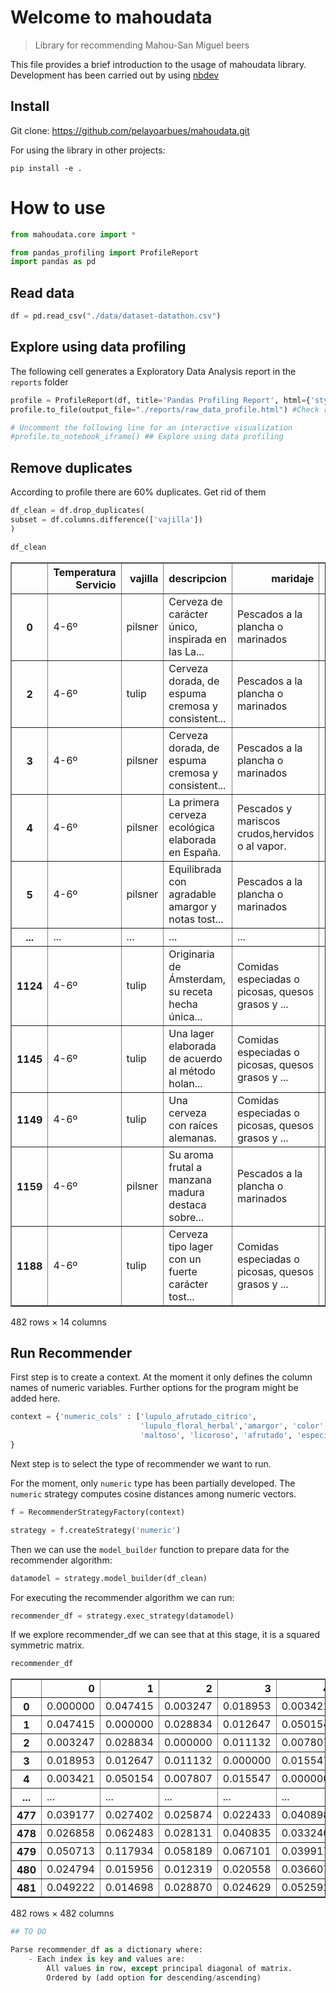 # Welcome to mahoudata
> Library for recommending Mahou-San Miguel beers


This file provides a brief introduction to the usage of mahoudata library. Development has been carried out by using [nbdev](https://nbdev.fast.ai/tutorial/)

## Install

Git clone: https://github.com/pelayoarbues/mahoudata.git

For using the library in other projects:

`pip install -e .`

# How to use

```python
from mahoudata.core import *

from pandas_profiling import ProfileReport
import pandas as pd
```

## Read data

```python
df = pd.read_csv("./data/dataset-datathon.csv")
```

## Explore using data profiling

The following cell generates a Exploratory Data Analysis report in the `reports` folder

```python
profile = ProfileReport(df, title='Pandas Profiling Report', html={'style':{'full_width':True}})
profile.to_file(output_file="./reports/raw_data_profile.html") #Check reports folder

# Uncomment the following line for an interactive visualization
#profile.to_notebook_iframe() ## Explore using data profiling
```

## Remove duplicates
According to profile there are 60% duplicates. Get rid of them

```python
df_clean = df.drop_duplicates(
subset = df.columns.difference(['vajilla'])
)
```

```python
df_clean
```




<div>
<style scoped>
    .dataframe tbody tr th:only-of-type {
        vertical-align: middle;
    }

    .dataframe tbody tr th {
        vertical-align: top;
    }

    .dataframe thead th {
        text-align: right;
    }
</style>
<table border="1" class="dataframe">
  <thead>
    <tr style="text-align: right;">
      <th></th>
      <th>Temperatura Servicio</th>
      <th>vajilla</th>
      <th>descripcion</th>
      <th>maridaje</th>
      <th>graduacion</th>
      <th>lupulo_afrutado_citrico</th>
      <th>lupulo_floral_herbal</th>
      <th>amargor</th>
      <th>color</th>
      <th>maltoso</th>
      <th>licoroso</th>
      <th>afrutado</th>
      <th>especias</th>
      <th>acidez</th>
    </tr>
  </thead>
  <tbody>
    <tr>
      <th>0</th>
      <td>4-6º</td>
      <td>pilsner</td>
      <td>Cerveza de carácter único, inspirada en las La...</td>
      <td>Pescados a la plancha o marinados</td>
      <td>5.4</td>
      <td>NaN</td>
      <td>0.7</td>
      <td>2.5</td>
      <td>0.4</td>
      <td>0.5</td>
      <td>0.5</td>
      <td>1.2</td>
      <td>NaN</td>
      <td>0.5</td>
    </tr>
    <tr>
      <th>2</th>
      <td>4-6º</td>
      <td>tulip</td>
      <td>Cerveza dorada, de espuma cremosa y consistent...</td>
      <td>Pescados a la plancha o marinados</td>
      <td>5.5</td>
      <td>NaN</td>
      <td>0.7</td>
      <td>2.5</td>
      <td>0.4</td>
      <td>0.5</td>
      <td>1.4</td>
      <td>1.3</td>
      <td>NaN</td>
      <td>0.3</td>
    </tr>
    <tr>
      <th>3</th>
      <td>4-6º</td>
      <td>pilsner</td>
      <td>Cerveza dorada, de espuma cremosa y consistent...</td>
      <td>Pescados a la plancha o marinados</td>
      <td>5.5</td>
      <td>NaN</td>
      <td>0.7</td>
      <td>2.5</td>
      <td>0.5</td>
      <td>0.5</td>
      <td>0.7</td>
      <td>1.3</td>
      <td>NaN</td>
      <td>NaN</td>
    </tr>
    <tr>
      <th>4</th>
      <td>4-6º</td>
      <td>pilsner</td>
      <td>La primera cerveza ecológica elaborada en España.</td>
      <td>Pescados y mariscos crudos,hervidos o al vapor.</td>
      <td>5.4</td>
      <td>NaN</td>
      <td>0.6</td>
      <td>2.6</td>
      <td>0.4</td>
      <td>0.6</td>
      <td>NaN</td>
      <td>1.1</td>
      <td>NaN</td>
      <td>0.4</td>
    </tr>
    <tr>
      <th>5</th>
      <td>4-6º</td>
      <td>pilsner</td>
      <td>Equilibrada con agradable amargor y notas tost...</td>
      <td>Pescados a la plancha o marinados</td>
      <td>5.4</td>
      <td>NaN</td>
      <td>0.6</td>
      <td>2.6</td>
      <td>0.4</td>
      <td>0.6</td>
      <td>0.5</td>
      <td>1.1</td>
      <td>NaN</td>
      <td>0.4</td>
    </tr>
    <tr>
      <th>...</th>
      <td>...</td>
      <td>...</td>
      <td>...</td>
      <td>...</td>
      <td>...</td>
      <td>...</td>
      <td>...</td>
      <td>...</td>
      <td>...</td>
      <td>...</td>
      <td>...</td>
      <td>...</td>
      <td>...</td>
      <td>...</td>
    </tr>
    <tr>
      <th>1124</th>
      <td>4-6º</td>
      <td>tulip</td>
      <td>Originaria de Ámsterdam, su receta hecha única...</td>
      <td>Comidas especiadas o picosas, quesos grasos y ...</td>
      <td>5.0</td>
      <td>NaN</td>
      <td>0.6</td>
      <td>2.1</td>
      <td>0.7</td>
      <td>0.9</td>
      <td>1.0</td>
      <td>1.2</td>
      <td>NaN</td>
      <td>NaN</td>
    </tr>
    <tr>
      <th>1145</th>
      <td>4-6º</td>
      <td>tulip</td>
      <td>Una lager elaborada de acuerdo al método holan...</td>
      <td>Comidas especiadas o picosas, quesos grasos y ...</td>
      <td>4.8</td>
      <td>NaN</td>
      <td>0.9</td>
      <td>2.1</td>
      <td>0.5</td>
      <td>0.9</td>
      <td>0.6</td>
      <td>1.0</td>
      <td>NaN</td>
      <td>NaN</td>
    </tr>
    <tr>
      <th>1149</th>
      <td>4-6º</td>
      <td>tulip</td>
      <td>Una cerveza con raíces alemanas.</td>
      <td>Comidas especiadas o picosas, quesos grasos y ...</td>
      <td>6.5</td>
      <td>NaN</td>
      <td>0.4</td>
      <td>2.2</td>
      <td>0.6</td>
      <td>1.2</td>
      <td>0.3</td>
      <td>1.0</td>
      <td>NaN</td>
      <td>NaN</td>
    </tr>
    <tr>
      <th>1159</th>
      <td>4-6º</td>
      <td>pilsner</td>
      <td>Su aroma frutal a manzana madura destaca sobre...</td>
      <td>Pescados a la plancha o marinados</td>
      <td>4.8</td>
      <td>NaN</td>
      <td>0.8</td>
      <td>2.2</td>
      <td>0.5</td>
      <td>0.5</td>
      <td>1.0</td>
      <td>1.4</td>
      <td>NaN</td>
      <td>NaN</td>
    </tr>
    <tr>
      <th>1188</th>
      <td>4-6º</td>
      <td>tulip</td>
      <td>Cerveza tipo lager con un fuerte carácter tost...</td>
      <td>Comidas especiadas o picosas, quesos grasos y ...</td>
      <td>6.4</td>
      <td>NaN</td>
      <td>0.8</td>
      <td>2.9</td>
      <td>0.9</td>
      <td>0.7</td>
      <td>1.4</td>
      <td>1.8</td>
      <td>NaN</td>
      <td>0.3</td>
    </tr>
  </tbody>
</table>
<p>482 rows × 14 columns</p>
</div>



## Run Recommender

First step is to create a context. At the moment it only defines the column names of numeric variables. Further options for the program might be added here.

```python
context = {'numeric_cols' : ['lupulo_afrutado_citrico', 
                             'lupulo_floral_herbal','amargor', 'color', 
                             'maltoso', 'licoroso', 'afrutado', 'especias','acidez']
}
```

Next step is to select the type of recommender we want to run. 

For the moment, only `numeric` type has been partially developed. The `numeric` strategy computes cosine distances among numeric vectors.

```python
f = RecommenderStrategyFactory(context)

strategy = f.createStrategy('numeric')

```

Then we can use the `model_builder` function to prepare data for the recommender algorithm:

```python
datamodel = strategy.model_builder(df_clean)
```

For executing the recommender algorithm we can run:

```python
recommender_df = strategy.exec_strategy(datamodel)
```

If we explore recommender_df we can see that at this stage, it is a squared symmetric matrix.

```python
recommender_df
```




<div>
<style scoped>
    .dataframe tbody tr th:only-of-type {
        vertical-align: middle;
    }

    .dataframe tbody tr th {
        vertical-align: top;
    }

    .dataframe thead th {
        text-align: right;
    }
</style>
<table border="1" class="dataframe">
  <thead>
    <tr style="text-align: right;">
      <th></th>
      <th>0</th>
      <th>1</th>
      <th>2</th>
      <th>3</th>
      <th>4</th>
      <th>5</th>
      <th>6</th>
      <th>7</th>
      <th>8</th>
      <th>9</th>
      <th>...</th>
      <th>472</th>
      <th>473</th>
      <th>474</th>
      <th>475</th>
      <th>476</th>
      <th>477</th>
      <th>478</th>
      <th>479</th>
      <th>480</th>
      <th>481</th>
    </tr>
  </thead>
  <tbody>
    <tr>
      <th>0</th>
      <td>0.000000</td>
      <td>0.047415</td>
      <td>0.003247</td>
      <td>0.018953</td>
      <td>0.003421</td>
      <td>0.091687</td>
      <td>0.074829</td>
      <td>0.022629</td>
      <td>0.022629</td>
      <td>0.111810</td>
      <td>...</td>
      <td>0.105950</td>
      <td>0.030003</td>
      <td>0.044675</td>
      <td>0.145143</td>
      <td>0.256348</td>
      <td>0.039177</td>
      <td>0.026858</td>
      <td>0.050713</td>
      <td>0.024794</td>
      <td>0.049222</td>
    </tr>
    <tr>
      <th>1</th>
      <td>0.047415</td>
      <td>0.000000</td>
      <td>0.028834</td>
      <td>0.012647</td>
      <td>0.050154</td>
      <td>0.063655</td>
      <td>0.053232</td>
      <td>0.010847</td>
      <td>0.010847</td>
      <td>0.095622</td>
      <td>...</td>
      <td>0.086773</td>
      <td>0.020033</td>
      <td>0.032089</td>
      <td>0.082647</td>
      <td>0.239943</td>
      <td>0.027402</td>
      <td>0.062483</td>
      <td>0.117934</td>
      <td>0.015956</td>
      <td>0.014698</td>
    </tr>
    <tr>
      <th>2</th>
      <td>0.003247</td>
      <td>0.028834</td>
      <td>0.000000</td>
      <td>0.011132</td>
      <td>0.007807</td>
      <td>0.082056</td>
      <td>0.057230</td>
      <td>0.011863</td>
      <td>0.011863</td>
      <td>0.104905</td>
      <td>...</td>
      <td>0.093416</td>
      <td>0.016190</td>
      <td>0.033315</td>
      <td>0.123624</td>
      <td>0.250812</td>
      <td>0.025874</td>
      <td>0.028131</td>
      <td>0.058189</td>
      <td>0.012319</td>
      <td>0.028870</td>
    </tr>
    <tr>
      <th>3</th>
      <td>0.018953</td>
      <td>0.012647</td>
      <td>0.011132</td>
      <td>0.000000</td>
      <td>0.015547</td>
      <td>0.063519</td>
      <td>0.058663</td>
      <td>0.010086</td>
      <td>0.010086</td>
      <td>0.080221</td>
      <td>...</td>
      <td>0.077451</td>
      <td>0.026505</td>
      <td>0.017011</td>
      <td>0.079057</td>
      <td>0.225650</td>
      <td>0.022433</td>
      <td>0.040835</td>
      <td>0.067101</td>
      <td>0.020558</td>
      <td>0.024629</td>
    </tr>
    <tr>
      <th>4</th>
      <td>0.003421</td>
      <td>0.050154</td>
      <td>0.007807</td>
      <td>0.015547</td>
      <td>0.000000</td>
      <td>0.093026</td>
      <td>0.079839</td>
      <td>0.028052</td>
      <td>0.028052</td>
      <td>0.104384</td>
      <td>...</td>
      <td>0.097089</td>
      <td>0.041824</td>
      <td>0.036260</td>
      <td>0.128222</td>
      <td>0.249017</td>
      <td>0.040898</td>
      <td>0.033240</td>
      <td>0.039917</td>
      <td>0.036607</td>
      <td>0.052592</td>
    </tr>
    <tr>
      <th>...</th>
      <td>...</td>
      <td>...</td>
      <td>...</td>
      <td>...</td>
      <td>...</td>
      <td>...</td>
      <td>...</td>
      <td>...</td>
      <td>...</td>
      <td>...</td>
      <td>...</td>
      <td>...</td>
      <td>...</td>
      <td>...</td>
      <td>...</td>
      <td>...</td>
      <td>...</td>
      <td>...</td>
      <td>...</td>
      <td>...</td>
      <td>...</td>
    </tr>
    <tr>
      <th>477</th>
      <td>0.039177</td>
      <td>0.027402</td>
      <td>0.025874</td>
      <td>0.022433</td>
      <td>0.040898</td>
      <td>0.040726</td>
      <td>0.029397</td>
      <td>0.010698</td>
      <td>0.010698</td>
      <td>0.044549</td>
      <td>...</td>
      <td>0.032916</td>
      <td>0.021580</td>
      <td>0.016716</td>
      <td>0.050831</td>
      <td>0.149350</td>
      <td>0.000000</td>
      <td>0.026939</td>
      <td>0.048856</td>
      <td>0.016969</td>
      <td>0.029919</td>
    </tr>
    <tr>
      <th>478</th>
      <td>0.026858</td>
      <td>0.062483</td>
      <td>0.028131</td>
      <td>0.040835</td>
      <td>0.033240</td>
      <td>0.049601</td>
      <td>0.086540</td>
      <td>0.025646</td>
      <td>0.025646</td>
      <td>0.051417</td>
      <td>...</td>
      <td>0.070806</td>
      <td>0.045837</td>
      <td>0.062186</td>
      <td>0.114410</td>
      <td>0.136284</td>
      <td>0.026939</td>
      <td>0.000000</td>
      <td>0.045937</td>
      <td>0.030399</td>
      <td>0.069017</td>
    </tr>
    <tr>
      <th>479</th>
      <td>0.050713</td>
      <td>0.117934</td>
      <td>0.058189</td>
      <td>0.067101</td>
      <td>0.039917</td>
      <td>0.102068</td>
      <td>0.084820</td>
      <td>0.072307</td>
      <td>0.072307</td>
      <td>0.069321</td>
      <td>...</td>
      <td>0.050673</td>
      <td>0.091401</td>
      <td>0.048418</td>
      <td>0.099959</td>
      <td>0.157469</td>
      <td>0.048856</td>
      <td>0.045937</td>
      <td>0.000000</td>
      <td>0.088857</td>
      <td>0.110005</td>
    </tr>
    <tr>
      <th>480</th>
      <td>0.024794</td>
      <td>0.015956</td>
      <td>0.012319</td>
      <td>0.020558</td>
      <td>0.036607</td>
      <td>0.060153</td>
      <td>0.040360</td>
      <td>0.004062</td>
      <td>0.004062</td>
      <td>0.092834</td>
      <td>...</td>
      <td>0.082440</td>
      <td>0.003796</td>
      <td>0.040091</td>
      <td>0.112092</td>
      <td>0.224286</td>
      <td>0.016969</td>
      <td>0.030399</td>
      <td>0.088857</td>
      <td>0.000000</td>
      <td>0.021496</td>
    </tr>
    <tr>
      <th>481</th>
      <td>0.049222</td>
      <td>0.014698</td>
      <td>0.028870</td>
      <td>0.024629</td>
      <td>0.052592</td>
      <td>0.107969</td>
      <td>0.059386</td>
      <td>0.024082</td>
      <td>0.024082</td>
      <td>0.125342</td>
      <td>...</td>
      <td>0.090604</td>
      <td>0.021840</td>
      <td>0.042406</td>
      <td>0.096877</td>
      <td>0.265432</td>
      <td>0.029919</td>
      <td>0.069017</td>
      <td>0.110005</td>
      <td>0.021496</td>
      <td>0.000000</td>
    </tr>
  </tbody>
</table>
<p>482 rows × 482 columns</p>
</div>



```python
## TO DO
```

```python
Parse recommender_df as a dictionary where:
    - Each index is key and values are:
        All values in row, except principal diagonal of matrix. 
        Ordered by (add option for descending/ascending)
        
```
